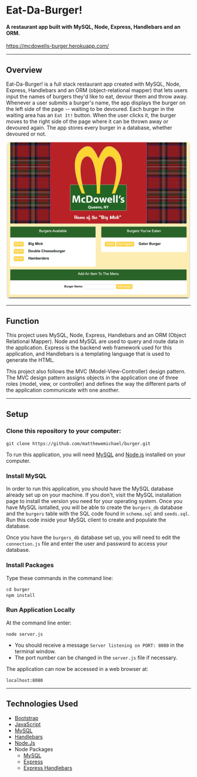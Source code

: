 # Eat-Da-Burger!  
#### A restaurant app built with MySQL, Node, Express, Handlebars and an ORM.  

https://mcdowells-burger.herokuapp.com/

- - -

## Overview

Eat-Da-Burger! is a full stack restaurant app created with MySQL, Node, Express, Handlebars and an ORM (object-relational mapper) that lets users input the names of burgers they'd like to eat, devour them and throw away. Whenever a user submits a burger's name, the app displays the burger on the left side of the page -- waiting to be devoured. Each burger in the waiting area has an `Eat It!` button. When the user clicks it, the burger moves to the right side of the page where it can be thrown away or devoured again. The app stores every burger in a database, whether devoured or not.  

![screenshot](/public/assets/images/burger-screenshot.png)

- - -  

## Function

This project uses MySQL, Node, Express, Handlebars and an ORM (Object Relational Mapper). Node and MySQL are used to query and route data in the application. Express is the backend web framework used for this application, and Handlebars is a templating language that is used to generate the HTML.  

This project also follows the MVC (Model-View-Controller) design pattern. The MVC design pattern assigns objects in the application one of three roles (model, view, or controller) and defines the way the different parts of the application communicate with one another.  

- - -

## Setup

### Clone this repository to your computer:
```
git clone https://github.com/matthewemichael/burger.git
```
To run this application, you will need [MySQL](https://dev.mysql.com/doc/refman/8.0/en/installing.html) and [Node.js](https://nodejs.org/en/download/) installed on your computer.

### Install MySQL  

In order to run this application, you should have the MySQL database already set up on your machine. If you don't, visit the MySQL installation page to install the version you need for your operating system. Once you have MySQL isntalled, you will be able to create the `burgers_db` database and the `burgers` table with the SQL code found in `schema.sql` and `seeds.sql`. Run this code inside your MySQL client to create and populate the database.  

Once you have the `burgers_db` database set up, you will need to edit the `connection.js` file and enter the user and password to access your database.  

### Install Packages  

Type these commands in the command line:

```
cd burger
npm install
```  

### Run Application Locally  

At the command line enter:
```
node server.js
```
- You should receive a message `Server listening on PORT: 8080` in the terminal window.  
- The port number can be changed in the `server.js` file if necessary.  

The application can now be accessed in a web browser at:
```
localhost:8080
```
- - -

## Technologies Used

* [Bootstrap](https://getbootstrap.com/)
* [JavaScript](https://www.javascript.com)
* [MySQL](https://www.mysql.com)
* [Handlebars](https://handlebarsjs.com/)
* [Node.Js](https://nodejs.org/en/)
* Node Packages
  * [MySQL](https://www.npmjs.com/package/mysql)
  * [Express](https://www.npmjs.com/package/express)
  * [Express Handlebars](https://www.npmjs.com/package/express-handlebars)

